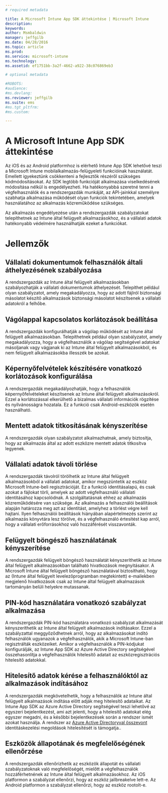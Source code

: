 ```yaml
---
# required metadata

title: A Microsoft Intune App SDK áttekintése | Microsoft Intune
description:
keywords:
author: Msmbaldwin
manager: jeffgilb
ms.date: 04/28/2016
ms.topic: article
ms.prod:
ms.service: microsoft-intune
ms.technology:
ms.assetid: ef1751bb-3a2f-4662-a922-38c076869eb3

# optional metadata

#ROBOTS:
#audience:
#ms.devlang:
ms.reviewer: jeffgilb
ms.suite: ems
#ms.tgt_pltfrm:
#ms.custom:

---
```


# A Microsoft Intune App SDK áttekintése
Az iOS és az Android platformhoz is elérhető Intune App SDK lehetővé teszi a Microsoft Intune mobilalkalmazás-felügyeleti funkcióinak használatát. Emellett igyekeztünk csökkenteni a fejlesztők részéről szükséges kódmódosításokat. Az SDK legtöbb funkcióját alkalmazása viselkedésének módosítása nélkül is engedélyezheti. Ha hatékonyabbá szeretné tenni a végfelhasználók és a rendszergazdák munkáját, az API-jainkkal személyre szabhatja alkalmazása működését olyan funkciók tekintetében, amelyek használatához az alkalmazás közreműködése szükséges. 

Az alkalmazás engedélyezése után a rendszergazdák szabályzatokat telepíthetnek az Intune által felügyelt alkalmazásokhoz, és a vállalati adatok hatékonyabb védelmére használhatják ezeket a funkciókat.

# Jellemzők
## Vállalati dokumentumok felhasználók általi áthelyezésének szabályozása
A rendszergazdák az Intune által felügyelt alkalmazásokban szabályozhatják a vállalati dokumentumok áthelyezését. Telepíthet például olyan szabályzatot, amely megakadályozza, hogy az adott fájlról biztonsági másolatot készítő alkalmazások biztonsági másolatot készítsenek a vállalati adatokról a felhőbe.  

## Vágólappal kapcsolatos korlátozások beállítása
A rendszergazdák konfigurálhatják a vágólap működését az Intune által felügyelt alkalmazásokban. Telepíthetnek például olyan szabályzatot, amely megakadályozza, hogy a végfelhasználók a vágólap segítségével adatokat másoljanak vagy vágjanak ki az Intune által felügyelt alkalmazásokból, és nem felügyelt alkalmazásokba illesszék be azokat.

## Képernyőfelvételek készítésére vonatkozó korlátozások konfigurálása
A rendszergazdák megakadályozhatják, hogy a felhasználók képernyőfelvételeket készítsenek az Intune által felügyelt alkalmazásokról. Ezzel a korlátozással elkerülhető a bizalmas vállalati információk rögzítése és nyilvánosságra hozatala. Ez a funkció csak Android-eszközök esetén használható. 

## Mentett adatok titkosításának kényszerítése
A rendszergazdák olyan szabályzatot alkalmazhatnak, amely biztosítja, hogy az alkalmazás által az adott eszközre mentett adatok titkosítva legyenek.

## Vállalati adatok távoli törlése
A rendszergazdák távolról törölhetik az Intune által felügyelt alkalmazásokból a vállalati adatokat, amikor megszüntetik az eszköz Microsoft Intune-beli regisztrációját. Ez a funkció identitásalapú, és csak azokat a fájlokat törli, amelyek az adott végfelhasználó vállalati identitásához kapcsolódnak. A szolgáltatásnak ehhez az alkalmazás közreműködésére van szüksége. Az alkalmazás a felhasználói beállítások alapján határozza meg azt az identitást, amelyhez a törlést végre kell hajtani. Ilyen felhasználói beállítások hiányában alapértelmezés szerint az alkalmazás könyvtára lesz törölve, és a végfelhasználó értesítést kap arról, hogy a vállalati erőforrásokhoz való hozzáférését visszavonták. 

## Felügyelt böngésző használatának kényszerítése
A rendszergazdák felügyelt böngésző használatát kényszeríthetik az Intune által felügyelt alkalmazásokban található hivatkozások megnyitásakor. A Microsoft Intune által felügyelt böngésző használatával biztosítható, hogy az (Intune által felügyelt levelezőprogramban megtekintett) e-mailekben megjelenő hivatkozások csak az Intune által felügyelt alkalmazások tartományán belüli helyekre mutassanak.

## PIN-kód használatára vonatkozó szabályzat alkalmazása
A rendszergazdák PIN-kód használatára vonatkozó szabályzat alkalmazását kényszeríthetik az Intune által felügyelt alkalmazások indításakor. Ezzel a szabályzattal meggyőződhetnek arról, hogy az alkalmazásokat indító felhasználók ugyanazok a végfelhasználók, akik a Microsoft Intune-ban regisztrálták eszközeiket. Amikor a végfelhasználók a PIN-kódjukat konfigurálják, az Intune App SDK az Azure Active Directory segítségével összehasonlítja a végfelhasználók hitelesítő adatait az eszközregisztrációs hitelesítő adatokkal. 

## Hitelesítő adatok kérése a felhasználóktól az alkalmazások indításához
A rendszergazdák megkövetelhetik, hogy a felhasználók az Intune által felügyelt alkalmazások indítása előtt adják meg hitelesítő adataikat. Az Intune App SDK az Azure Active Directory segítségével teszi lehetővé az egyszeri bejelentkezést, ami azt jelenti, hogy a hitelesítő adatokat elég egyszer megadni, és a későbbi bejelentkezések során a rendszer ismét azokat használja. A rendszer az [Azure Active Directoryval összevont](https://msdn.microsoft.com/en-us/library/azure/jj679342.aspx) identitáskezelési megoldások hitelesítését is támogatja.. 

## Eszközök állapotának és megfelelőségének ellenőrzése
A rendszergazdák ellenőrizhetik az eszközök állapotát és vállalati szabályzatoknak való megfelelőségét, mielőtt a végfelhasználók hozzáférhetnének az Intune által felügyelt alkalmazásokhoz. Az iOS platformon a szabályzat ellenőrzi, hogy az eszköz jailbreakelve lett-e. Az Android platformon a szabályzat ellenőrzi, hogy az eszköz rootolt-e.  




<!--HONumber=May16_HO1-->


